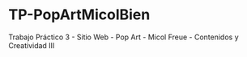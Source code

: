 # TP-PopArtMicolBien
Trabajo Práctico 3 - Sitio Web - Pop Art - Micol Freue - Contenidos y Creatividad III

